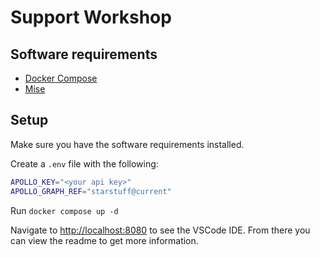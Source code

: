 # Support Workshop



## Software requirements

* [Docker Compose](https://docs.docker.com/compose/)
* [Mise](https://mise.jdx.dev/getting-started.html#installing-mise-cli)

## Setup

Make sure you have the software requirements installed.
 
Create a `.env` file with the following:

```bash
APOLLO_KEY="<your api key>"
APOLLO_GRAPH_REF="starstuff@current"
```

Run `docker compose up -d`

Navigate to [http://localhost:8080](http://localhost:8080) to see the VSCode IDE. From there you can view the readme to get more information. 

